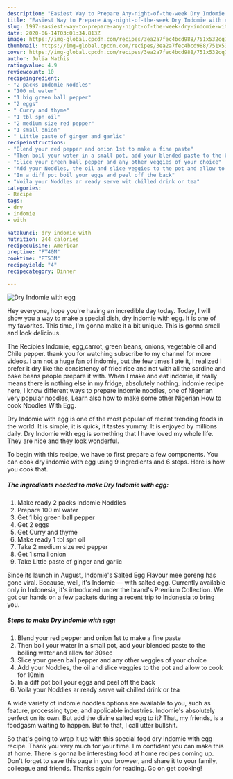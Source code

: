 ```yaml
---
description: "Easiest Way to Prepare Any-night-of-the-week Dry Indomie with egg"
title: "Easiest Way to Prepare Any-night-of-the-week Dry Indomie with egg"
slug: 1997-easiest-way-to-prepare-any-night-of-the-week-dry-indomie-with-egg
date: 2020-06-14T03:01:34.813Z
image: https://img-global.cpcdn.com/recipes/3ea2a7fec4bcd988/751x532cq70/dry-indomie-with-egg-recipe-main-photo.jpg
thumbnail: https://img-global.cpcdn.com/recipes/3ea2a7fec4bcd988/751x532cq70/dry-indomie-with-egg-recipe-main-photo.jpg
cover: https://img-global.cpcdn.com/recipes/3ea2a7fec4bcd988/751x532cq70/dry-indomie-with-egg-recipe-main-photo.jpg
author: Julia Mathis
ratingvalue: 4.9
reviewcount: 10
recipeingredient:
- "2 packs Indomie Noddles"
- "100 ml water"
- "1 big green ball pepper"
- "2 eggs"
- " Curry and thyme"
- "1 tbl spn oil"
- "2 medium size red pepper"
- "1 small onion"
- " Little paste of ginger and garlic"
recipeinstructions:
- "Blend your red pepper and onion 1st to make a fine paste"
- "Then boil your water in a small pot, add your blended paste to the boiling water and allow for 30sec"
- "Slice your green ball pepper and any other veggies of your choice"
- "Add your Noddles, the oil and slice veggies to the pot and allow to cook for 10min"
- "In a diff pot boil your eggs and peel off the back"
- "Voila your Noddles ar ready serve wit chilled drink or tea"
categories:
- Recipe
tags:
- dry
- indomie
- with

katakunci: dry indomie with 
nutrition: 244 calories
recipecuisine: American
preptime: "PT40M"
cooktime: "PT53M"
recipeyield: "4"
recipecategory: Dinner

---
```



![Dry Indomie with egg](https://img-global.cpcdn.com/recipes/3ea2a7fec4bcd988/751x532cq70/dry-indomie-with-egg-recipe-main-photo.jpg)

Hey everyone, hope you're having an incredible day today. Today, I will show you a way to make a special dish, dry indomie with egg. It is one of my favorites. This time, I'm gonna make it a bit unique. This is gonna smell and look delicious.

The Recipies lndomie, egg,carrot, green beans, onions, vegetable oil and Chile pepper. thank you for watching subscribe to my channel for more videos. I am not a huge fan of indomie, but the few times I ate it, I realized I prefer it dry like the consistency of fried rice and not with all the sardine and bake beans people prepare it with. When I make and eat indomie, it really means there is nothing else in my fridge, absolutely nothing. indomie recipe here, I know different ways to prepare indomie noodles, one of Nigerian very popular noodles, Learn also how to make some other Nigerian How to cook Noodles With Egg.

Dry Indomie with egg is one of the most popular of recent trending foods in the world. It is simple, it is quick, it tastes yummy. It is enjoyed by millions daily. Dry Indomie with egg is something that I have loved my whole life. They are nice and they look wonderful.


To begin with this recipe, we have to first prepare a few components. You can cook dry indomie with egg using 9 ingredients and 6 steps. Here is how you cook that.

<!--inarticleads1-->

##### The ingredients needed to make Dry Indomie with egg:

1. Make ready 2 packs Indomie Noddles
1. Prepare 100 ml water
1. Get 1 big green ball pepper
1. Get 2 eggs
1. Get  Curry and thyme
1. Make ready 1 tbl spn oil
1. Take 2 medium size red pepper
1. Get 1 small onion
1. Take  Little paste of ginger and garlic


Since its launch in August, Indomie&#39;s Salted Egg Flavour mee goreng has gone viral. Because, well, it&#39;s Indomie — with salted egg. Currently available only in Indonesia, it&#39;s introduced under the brand&#39;s Premium Collection. We got our hands on a few packets during a recent trip to Indonesia to bring you. 

<!--inarticleads2-->

##### Steps to make Dry Indomie with egg:

1. Blend your red pepper and onion 1st to make a fine paste
1. Then boil your water in a small pot, add your blended paste to the boiling water and allow for 30sec
1. Slice your green ball pepper and any other veggies of your choice
1. Add your Noddles, the oil and slice veggies to the pot and allow to cook for 10min
1. In a diff pot boil your eggs and peel off the back
1. Voila your Noddles ar ready serve wit chilled drink or tea


A wide variety of indomie noodles options are available to you, such as feature, processing type, and applicable industries. Indomie&#39;s absolutely perfect on its own. But add the divine salted egg to it? That, my friends, is a foodgasm waiting to happen. But to that, I call utter bullshit. 

So that's going to wrap it up with this special food dry indomie with egg recipe. Thank you very much for your time. I'm confident you can make this at home. There is gonna be interesting food at home recipes coming up. Don't forget to save this page in your browser, and share it to your family, colleague and friends. Thanks again for reading. Go on get cooking!
